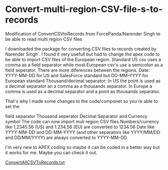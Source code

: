 # Convert-multi-region-CSV-file-s-to-records
Modification of ConvertCSVtoRecords from ForcePanda/Narender Singh te be able to read multi region CSV files

I downloaded the package for converting CSV files to records created by Narender Singh
. I found it very usefull but had to change the apex code to be able to import CSV files of the European region. Standard US csv uses a comma as a field separator while most European csv's use a semicolon as a field seperator. There are more diferences between the regions.
Date: YYYY-MM-DD for US and SalesForce standard but DD-MM-YYYY for European standard
Thousand/decimal separator: In US the point is used as a decimal separator an a comma as a thousands separator.
In Europe a comma is used as a decimal separator and a point as thousands separator.

That's why I made some changes to the code/componet so you're able to set the

field separator
Thousand seperator
Decimal Separator and
Currency symbol
The code can now import muli region CSV files
Numbers/currency like 1,2345.56 (US) and 1.234,56 (EU) are converted to 1234.56
Date like YYYY-MM-DD and DD-MM-YYYY (and other separators like YYYY/MM/DD and DD/MM/YYYY) are always converted to YYYY-MM-DD

I'm very new to APEX coding so maybe it can be coded in a better way but it works for me. Maybe you can check it out.

[ConvertAllCSVToRecords.txt](https://github.com/Hijlko/Convert-multi-region-CSV-file-s-to-records/files/6096138/ConvertAllCSVToRecords.txt)
